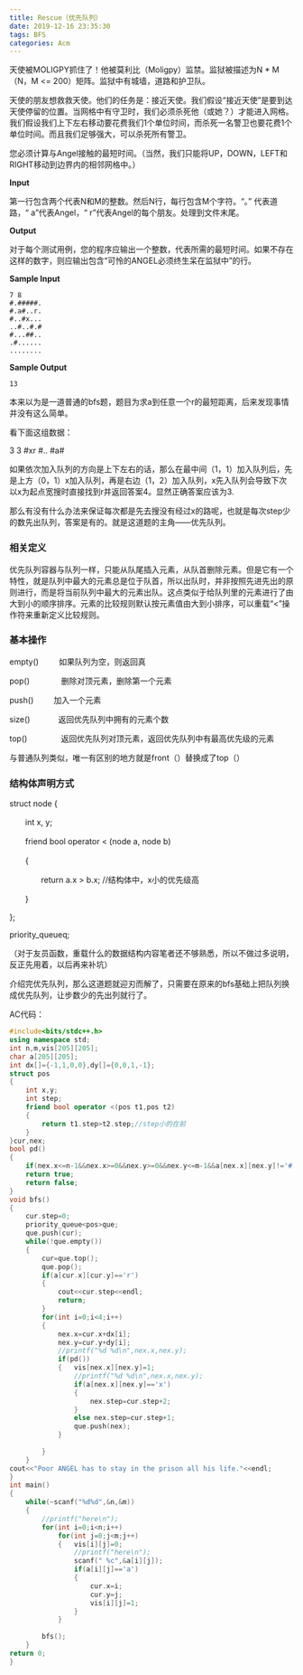 ```yaml
---
title: Rescue（优先队列）
date: 2019-12-16 23:35:30
tags: BFS 
categories: Acm
---
```


 天使被MOLIGPY抓住了！他被莫利比（Moligpy）监禁。监狱被描述为N * M（N，M <= 200）矩阵。监狱中有城墙，道路和护卫队。

天使的朋友想救救天使。他们的任务是：接近天使。我们假设“接近天使”是要到达天使停留的位置。当网格中有守卫时，我们必须杀死他（或她？）才能进入网格。我们假设我们上下左右移动要花费我们1个单位时间，而杀死一名警卫也要花费1个单位时间。而且我们足够强大，可以杀死所有警卫。

您必须计算与Angel接触的最短时间。（当然，我们只能将UP，DOWN，LEFT和RIGHT移动到边界内的相邻网格中。） 

 **Input**

 第一行包含两个代表N和M的整数。然后N行，每行包含M个字符。“。” 代表道路，“ a”代表Angel，“ r”代表Angel的每个朋友。处理到文件末尾。 

 **Output**

 对于每个测试用例，您的程序应输出一个整数，代表所需的最短时间。如果不存在这样的数字，则应输出包含“可怜的ANGEL必须终生呆在监狱中”的行。 

 **Sample Input**

```
7 8
#.#####.
#.a#..r.
#..#x...
..#..#.#
#...##..
.#......
........
```

 **Sample Output**

```
13
```

本来以为是一道普通的bfs题，题目为求a到任意一个r的最短距离，后来发现事情并没有这么简单。

看下面这组数据：

 3 3
\#xr
\#..
\#a# 

如果依次加入队列的方向是上下左右的话，那么在最中间（1，1）加入队列后，先是上方（0，1）x加入队列，再是右边（1，2）加入队列，x先入队列会导致下次以x为起点宽搜时直接找到r并返回答案4。显然正确答案应该为3.

那么有没有什么办法来保证每次都是先去搜没有经过x的路呢，也就是每次step少的数先出队列，答案是有的。就是这道题的主角——优先队列。

### 相关定义

优先队列容器与队列一样，只能从队尾插入元素，从队首删除元素。但是它有一个特性，就是队列中最大的元素总是位于队首，所以出队时，并非按照先进先出的原则进行，而是将当前队列中最大的元素出队。这点类似于给队列里的元素进行了由大到小的顺序排序。元素的比较规则默认按元素值由大到小排序，可以重载“<”操作符来重新定义比较规则。 

### 基本操作

empty() 　　  如果队列为空，则返回真

pop()　　　　删除对顶元素，删除第一个元素

push() 　　   加入一个元素

size() 　　　  返回优先队列中拥有的元素个数

top() 　　　　返回优先队列对顶元素，返回优先队列中有最高优先级的元素

与普通队列类似，唯一有区别的地方就是front（）替换成了top（）

###  结构体声明方式 

 struct node {   

　　int x, y;   

　　friend bool operator < (node a, node b)   

　　{     

　　　　return a.x > b.x;  //结构体中，x小的优先级高   

　　}

};

priority_queue<node>q;

  （对于友员函数，重载什么的数据结构内容笔者还不够熟悉，所以不做过多说明，反正先用着，以后再来补坑）

介绍完优先队列，那么这道题就迎刃而解了，只需要在原来的bfs基础上把队列换成优先队列，让步数少的先出列就行了。

AC代码：

```c++
#include<bits/stdc++.h>
using namespace std;
int n,m,vis[205][205];
char a[205][205];
int dx[]={-1,1,0,0},dy[]={0,0,1,-1};
struct pos
{
	int x,y;
	int step;
	friend bool operator <(pos t1,pos t2)
	{
		return t1.step>t2.step;//step小的在前 
	}
}cur,nex;
bool pd()
{
	if(nex.x<=n-1&&nex.x>=0&&nex.y>=0&&nex.y<=m-1&&a[nex.x][nex.y]!='#'&&!vis[nex.x][nex.y])
	return true;
	return false;
}
void bfs()
{
	cur.step=0;
	priority_queue<pos>que;
	que.push(cur);
	while(!que.empty())
	{
		cur=que.top();
		que.pop();
		if(a[cur.x][cur.y]=='r')
		{
			cout<<cur.step<<endl;
			return;
		}
		for(int i=0;i<4;i++)
		{
			nex.x=cur.x+dx[i];
			nex.y=cur.y+dy[i];
			//printf("%d %d\n",nex.x,nex.y);
			if(pd())
			{	vis[nex.x][nex.y]=1;
				//printf("%d %d\n",nex.x,nex.y);
				if(a[nex.x][nex.y]=='x')
				{
					nex.step=cur.step+2;
				}
				else nex.step=cur.step+1;
				que.push(nex);
			}
			
		}
	}
cout<<"Poor ANGEL has to stay in the prison all his life."<<endl;
}
int main()
{
	while(~scanf("%d%d",&n,&m))
	{	
		//printf("here\n");
		for(int i=0;i<n;i++)
			for(int j=0;j<m;j++)
			{	vis[i][j]=0;
				//printf("here\n");
				scanf(" %c",&a[i][j]);
				if(a[i][j]=='a')
				{
					cur.x=i;
					cur.y=j;
					vis[i][j]=1;
				}
			}
		
		bfs();
	}
return 0;
}
```

